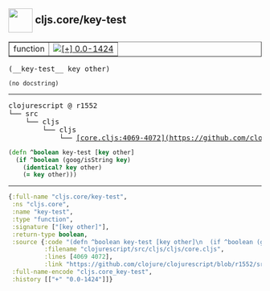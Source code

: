 ## <img width="48px" valign="middle" src="http://i.imgur.com/Hi20huC.png"> cljs.core/key-test

 <table border="1">
<tr>
<td>function</td>
<td><a href="https://github.com/cljsinfo/api-refs/tree/0.0-1424"><img valign="middle" alt="[+] 0.0-1424" src="https://img.shields.io/badge/+-0.0--1424-lightgrey.svg"></a> </td>
</tr>
</table>

 <samp>
(__key-test__ key other)<br>
</samp>

```
(no docstring)
```

---

 <pre>
clojurescript @ r1552
└── src
    └── cljs
        └── cljs
            └── <ins>[core.cljs:4069-4072](https://github.com/clojure/clojurescript/blob/r1552/src/cljs/cljs/core.cljs#L4069-L4072)</ins>
</pre>

```clj
(defn ^boolean key-test [key other]
  (if ^boolean (goog/isString key)
    (identical? key other)
    (= key other)))
```


---

```clj
{:full-name "cljs.core/key-test",
 :ns "cljs.core",
 :name "key-test",
 :type "function",
 :signature ["[key other]"],
 :return-type boolean,
 :source {:code "(defn ^boolean key-test [key other]\n  (if ^boolean (goog/isString key)\n    (identical? key other)\n    (= key other)))",
          :filename "clojurescript/src/cljs/cljs/core.cljs",
          :lines [4069 4072],
          :link "https://github.com/clojure/clojurescript/blob/r1552/src/cljs/cljs/core.cljs#L4069-L4072"},
 :full-name-encode "cljs.core_key-test",
 :history [["+" "0.0-1424"]]}

```
